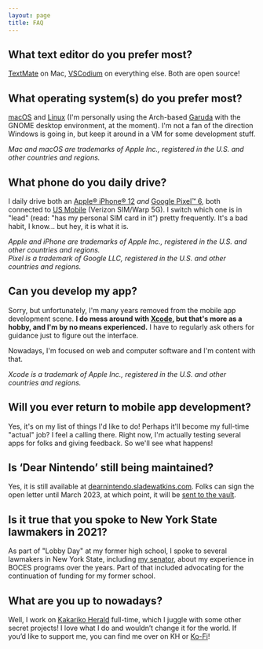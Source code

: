 ```yaml
---
layout: page
title: FAQ
---
```


## What text editor do you prefer most?
[TextMate](https://macromates.com/) on Mac, [VSCodium](https://vscodium.com/) on everything else. Both are open source!

## What operating system(s) do you prefer most?
[macOS](https://www.apple.com/macos/) and [Linux](https://distrowatch.com/dwres.php?resource=major) (I'm personally using the Arch-based [Garuda](https://distrowatch.com/table.php?distribution=garuda) with the GNOME desktop environment, at the moment). I'm not a fan of the direction Windows is going in, but keep it around in a VM for some development stuff.

*Mac and macOS are trademarks of Apple Inc., registered in the U.S. and other countries and regions.*

## What phone do you daily drive?
I daily drive both an [Apple® iPhone® 12](https://support.apple.com/kb/SP830) *and* [Google Pixel™ 6](https://www.gsmarena.com/google_pixel_6-11037.php), both connected to [US Mobile](https://www.usmobile.com) (Verizon SIM/Warp 5G). I switch which one is in "lead" (read: "has my personal SIM card in it") pretty frequently. It's a bad habit, I know... but hey, it is what it is.

*Apple and iPhone are trademarks of Apple Inc., registered in the U.S. and other countries and regions.*  
*Pixel is a trademark of Google LLC, registered in the U.S. and other countries and regions.*

## Can you develop my app?
Sorry, but unfortunately, I'm many years removed from the mobile app development scene. **I do mess around with [Xcode](https://developer.apple.com/xcode/), but that's more as a hobby, and I'm by no means experienced.** I have to regularly ask others for guidance just to figure out the interface. 

Nowadays, I'm focused on web and computer software and I'm content with that.

*Xcode is a trademark of Apple Inc., registered in the U.S. and other countries and regions.*  

## Will you ever return to mobile app development?
Yes, it's on my list of things I'd like to do! Perhaps it'll become my full-time "actual" job? I feel a calling there. Right now, I'm actually testing several apps for folks and giving feedback. So we'll see what happens!

## Is ‘Dear Nintendo’ still being maintained?
Yes, it is still available at [dearnintendo.sladewatkins.com](https://dearnintendo.sladewatkins.com). Folks can sign the open letter until March 2023, at which point, it will be [sent to the vault](https://vault.sladewatkins.com).

## Is it true that you spoke to New York State lawmakers in 2021?
As part of "Lobby Day" at my former high school, I spoke to several lawmakers in New York State, including [my senator](https://www.nysenate.gov/senators/daphne-jordan), about my experience in BOCES programs over the years. Part of that included advocating for the continuation of funding for my former school.

## What are you up to nowadays?
Well, I work on [Kakariko Herald](https://www.kakarikoherald.com) full-time, which I juggle with some other secret projects! I love what I do and wouldn’t change it for the world. If you’d like to support me, you can find me over on KH or [Ko-Fi](https://ko-fi.com/sladewatkins)!
